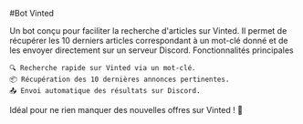 #Bot Vinted

Un bot conçu pour faciliter la recherche d'articles sur Vinted. Il permet de récupérer les 10 derniers articles correspondant à un mot-clé donné et de les envoyer directement sur un serveur Discord.
Fonctionnalités principales

    🔍 Recherche rapide sur Vinted via un mot-clé.
    📦 Récupération des 10 dernières annonces pertinentes.
    📤 Envoi automatique des résultats sur Discord.

Idéal pour ne rien manquer des nouvelles offres sur Vinted ! 🎯
